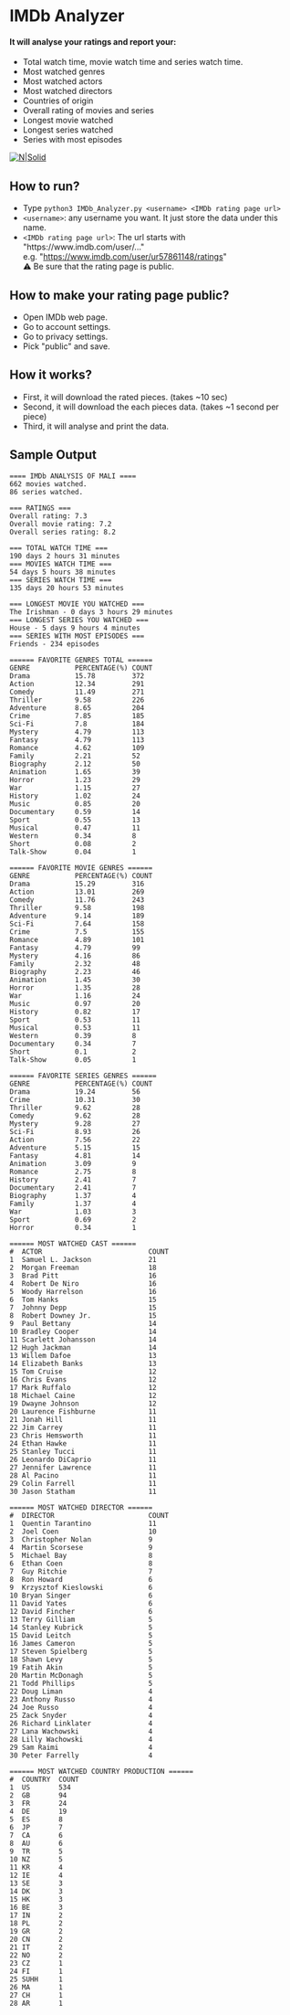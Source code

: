 # IMDb Analyzer
#### It will analyse your ratings and report your:
- Total watch time, movie watch time and series watch time.
- Most watched genres
- Most watched actors
- Most watched directors
- Countries of origin
- Overall rating of movies and series
- Longest movie watched
- Longest series watched
- Series with most episodes

[![N|Solid](https://ia.media-imdb.com/images/M/MV5BMTk3ODA4Mjc0NF5BMl5BcG5nXkFtZTgwNDc1MzQ2OTE@._V1_.png)](https://www.imdb.com)


## How to run?
- Type ```python3 IMDb_Analyzer.py <username> <IMDb rating page url> ```
- ```<username>```: any username you want. It just store the data under this name.
- ```<IMDb rating page url>```: The url starts with "https[]()://www[]().imdb.com/user/..." \
e.g. "https://www.imdb.com/user/ur57861148/ratings" \
⚠️ Be sure that the rating page is public.

## How to make your rating page public?
- Open IMDb web page.
- Go to account settings.
- Go to privacy settings.
- Pick "public" and save.

## How it works?
- First, it will download the rated pieces. (takes ~10 sec)
- Second, it will download the each pieces data. (takes ~1 second per piece)
- Third, it will analyse and print the data.

## Sample Output
```
==== IMDb ANALYSIS OF MALI ====
662 movies watched.
86 series watched.

=== RATINGS ===
Overall rating: 7.3
Overall movie rating: 7.2
Overall series rating: 8.2

=== TOTAL WATCH TIME ===
190 days 2 hours 31 minutes
=== MOVIES WATCH TIME ===
54 days 5 hours 38 minutes
=== SERIES WATCH TIME ===
135 days 20 hours 53 minutes

=== LONGEST MOVIE YOU WATCHED ===
The Irishman - 0 days 3 hours 29 minutes
=== LONGEST SERIES YOU WATCHED ===
House - 5 days 9 hours 4 minutes
=== SERIES WITH MOST EPISODES ===
Friends - 234 episodes

====== FAVORITE GENRES TOTAL ======
GENRE           PERCENTAGE(%) COUNT
Drama           15.78         372
Action          12.34         291
Comedy          11.49         271
Thriller        9.58          226
Adventure       8.65          204
Crime           7.85          185
Sci-Fi          7.8           184
Mystery         4.79          113
Fantasy         4.79          113
Romance         4.62          109
Family          2.21          52 
Biography       2.12          50 
Animation       1.65          39 
Horror          1.23          29 
War             1.15          27 
History         1.02          24 
Music           0.85          20 
Documentary     0.59          14 
Sport           0.55          13 
Musical         0.47          11 
Western         0.34          8  
Short           0.08          2  
Talk-Show       0.04          1  

====== FAVORITE MOVIE GENRES ======
GENRE           PERCENTAGE(%) COUNT
Drama           15.29         316
Action          13.01         269
Comedy          11.76         243
Thriller        9.58          198
Adventure       9.14          189
Sci-Fi          7.64          158
Crime           7.5           155
Romance         4.89          101
Fantasy         4.79          99 
Mystery         4.16          86 
Family          2.32          48 
Biography       2.23          46 
Animation       1.45          30 
Horror          1.35          28 
War             1.16          24 
Music           0.97          20 
History         0.82          17 
Sport           0.53          11 
Musical         0.53          11 
Western         0.39          8  
Documentary     0.34          7  
Short           0.1           2  
Talk-Show       0.05          1  

====== FAVORITE SERIES GENRES ======
GENRE           PERCENTAGE(%) COUNT
Drama           19.24         56 
Crime           10.31         30 
Thriller        9.62          28 
Comedy          9.62          28 
Mystery         9.28          27 
Sci-Fi          8.93          26 
Action          7.56          22 
Adventure       5.15          15 
Fantasy         4.81          14 
Animation       3.09          9  
Romance         2.75          8  
History         2.41          7  
Documentary     2.41          7  
Biography       1.37          4  
Family          1.37          4  
War             1.03          3  
Sport           0.69          2  
Horror          0.34          1  

====== MOST WATCHED CAST ======
#  ACTOR                          COUNT
1  Samuel L. Jackson              21 
2  Morgan Freeman                 18 
3  Brad Pitt                      16 
4  Robert De Niro                 16 
5  Woody Harrelson                16 
6  Tom Hanks                      15 
7  Johnny Depp                    15 
8  Robert Downey Jr.              15 
9  Paul Bettany                   14 
10 Bradley Cooper                 14 
11 Scarlett Johansson             14 
12 Hugh Jackman                   14 
13 Willem Dafoe                   13 
14 Elizabeth Banks                13 
15 Tom Cruise                     12 
16 Chris Evans                    12 
17 Mark Ruffalo                   12 
18 Michael Caine                  12 
19 Dwayne Johnson                 12 
20 Laurence Fishburne             11 
21 Jonah Hill                     11 
22 Jim Carrey                     11 
23 Chris Hemsworth                11 
24 Ethan Hawke                    11 
25 Stanley Tucci                  11 
26 Leonardo DiCaprio              11 
27 Jennifer Lawrence              11 
28 Al Pacino                      11 
29 Colin Farrell                  11 
30 Jason Statham                  11 

====== MOST WATCHED DIRECTOR ======
#  DIRECTOR                       COUNT
1  Quentin Tarantino              11 
2  Joel Coen                      10 
3  Christopher Nolan              9  
4  Martin Scorsese                9  
5  Michael Bay                    8  
6  Ethan Coen                     8  
7  Guy Ritchie                    7  
8  Ron Howard                     6  
9  Krzysztof Kieslowski           6  
10 Bryan Singer                   6  
11 David Yates                    6  
12 David Fincher                  6  
13 Terry Gilliam                  5  
14 Stanley Kubrick                5  
15 David Leitch                   5  
16 James Cameron                  5  
17 Steven Spielberg               5  
18 Shawn Levy                     5  
19 Fatih Akin                     5  
20 Martin McDonagh                5  
21 Todd Phillips                  5  
22 Doug Liman                     4  
23 Anthony Russo                  4  
24 Joe Russo                      4  
25 Zack Snyder                    4  
26 Richard Linklater              4  
27 Lana Wachowski                 4  
28 Lilly Wachowski                4  
29 Sam Raimi                      4  
30 Peter Farrelly                 4  

====== MOST WATCHED COUNTRY PRODUCTION ======
#  COUNTRY  COUNT
1  US       534
2  GB       94 
3  FR       24 
4  DE       19 
5  ES       8  
6  JP       7  
7  CA       6  
8  AU       6  
9  TR       5  
10 NZ       5  
11 KR       4  
12 IE       4  
13 SE       3  
14 DK       3  
15 HK       3  
16 BE       3  
17 IN       2  
18 PL       2  
19 GR       2  
20 CN       2  
21 IT       2  
22 NO       2  
23 CZ       1  
24 FI       1  
25 SUHH     1  
26 MA       1  
27 CH       1  
28 AR       1  
```
